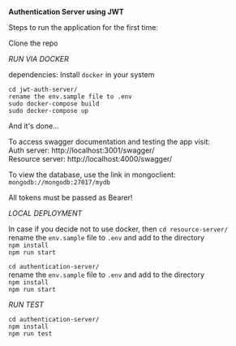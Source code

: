 **Authentication Server using JWT**

Steps to run the application for the first time: 

  Clone the repo

*RUN VIA DOCKER*

dependencies: 
  Install `docker` in your system
  
  `cd jwt-auth-server/` <br>
  `rename the env.sample file to .env` <br>
  `sudo docker-compose build` <br>
  `sudo docker-compose up` <br>
  
  And it's done...

To access swagger documentation and testing the app visit: <br>
Auth server:      http://localhost:3001/swagger/ <br>
Resource server:  http://localhost:4000/swagger/ <br>

To view the database, use the link in mongoclient: `mongodb://mongodb:27017/mydb`

All tokens must be passed as Bearer!

*LOCAL DEPLOYMENT*

In case if you decide not to use docker, then
  `cd resource-server/`<br>
  rename the `env.sample` file to `.env` and add to the directory<br>
  `npm install`<br>
  `npm run start`<br>

  `cd authentication-server/`<br>
  rename the `env.sample` file to `.env` and add to the directory<br>
  `npm install`<br>
  `npm run start`<br>


*RUN TEST*

  `cd authentication-server/`<br>
  `npm install`<br>
  `npm run test`<br>
